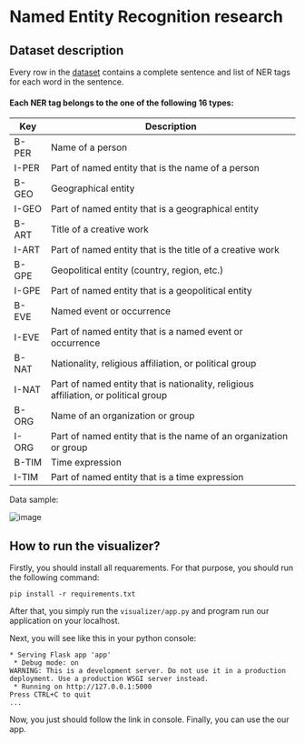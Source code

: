 # Named Entity Recognition research

## Dataset description
Every row in the [dataset](https://www.kaggle.com/datasets/naseralqaydeh/named-entity-recognition-ner-corpus/data) contains a complete sentence and list of NER tags for each
word in the sentence.
#### Each NER tag belongs to the one of the following 16 types:

| Key     | Description                                             |
| ------- | ------------------------------------------------------- |
| B-PER   | Name of a person                                        |
| I-PER   | Part of named entity that is the name of a person       |
| B-GEO   | Geographical entity                                     |
| I-GEO   | Part of named entity that is a geographical entity      |
| B-ART   | Title of a creative work                                |
| I-ART   | Part of named entity that is the title of a creative work |
| B-GPE   | Geopolitical entity (country, region, etc.)             |
| I-GPE   | Part of named entity that is a geopolitical entity      |
| B-EVE   | Named event or occurrence                               |
| I-EVE   | Part of named entity that is a named event or occurrence |
| B-NAT   | Nationality, religious affiliation, or political group  |
| I-NAT   | Part of named entity that is nationality, religious affiliation, or political group |
| B-ORG   | Name of an organization or group                        |
| I-ORG   | Part of named entity that is the name of an organization or group |
| B-TIM   | Time expression                                         |
| I-TIM   | Part of named entity that is a time expression          |

Data sample:

![image](https://github.com/MaratMedvedev/Named-Entity-Recognition-research/assets/90756690/3184e7a3-a7fd-440f-884d-df4cacc17ad5)

## How to run the visualizer?

Firstly, you should install all requarements. For that purpose, you should run the following command:

`pip install -r requirements.txt`

After that, you simply run the `visualizer/app.py` and program run our application on your localhost. 

Next, you will see like this in your python console:
~~~
* Serving Flask app 'app'
 * Debug mode: on
WARNING: This is a development server. Do not use it in a production deployment. Use a production WSGI server instead.
 * Running on http://127.0.0.1:5000
Press CTRL+C to quit
...
~~~
Now, you just should follow the link in console. 
Finally, you can use the our app.


